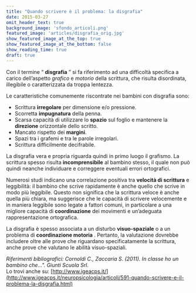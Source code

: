 ```yaml
---
title: "Quando scrivere è il problema: la disgrafia"
date: 2015-03-27
omit_header_text: true
background_image: 'sfondo_articoli.png'
featured_image: 'articles/disgrafia_orig.jpg'
show_featured_image_at_the_top: true
show_featured_image_at_the_bottom: false
show_reading_time: true
draft: true
---
```


Con il termine “ **disgrafia** ” si fa riferimento ad una difficoltà specifica
a carico dell’aspetto _grafico_ e _motorio_ della scrittura, che risulta
disordinata, illegibile o caratterizzata da troppa lentezza.  
  
Le caratteristiche comunemente riscontrate nei bambini con disgrafia sono:

  * Scrittura **irregolare** per dimensione e/o pressione.
  * Scorretta **impugnatura** della penna.
  * Scarsa capacità di utilizzare lo **spazio** sul foglio e mantenere la **direzione** orizzontale dello scritto.
  * Mancato rispetto dei **margini**.
  * Spazi tra i grafemi e tra le parole irregolari.
  * Scrittura difficilmente decifrabile.

  
La disgrafia vera e propria riguarda quindi in primo luogo il grafismo. La
scrittura spesso risulta **incomprensibile** al bambino stesso, il quale non
può quindi neanche individuare e correggere eventuali errori ortografici.  
  
Numerosi studi indicano una correlazione positiva tra **velocità di
scrittura** e leggibilità: il bambino che scrive rapidamente è anche quello
che scrive in modo più leggibile. Questo non significa che la scrittura veloce
è anche quella più chiara, ma suggerisce che le capacità di scrivere
velocemente e in maniera leggibile sono legate a fattori comuni, in
particolare a una migliore capacità di **coordinazione** dei movimenti e
un’adeguata rappresentazione ortografica.  
  
La disgrafia è spesso associata a un disturbo **visuo-spaziale** o a un
problema di **coordinazione motoria** . Pertanto, la valutazione dovrebbe
includere oltre alle prove che riguardano specificatamente la scrittura, anche
prove che valutano le abilità visuo-spaziali.  
  
_Riferimenti bibliografici: Cornoldi C., Zaccaria S. (2011). In classe ho un
bambino che...". Giunti Scuola Srl._  
Lo trovi anche su: [http://www.igeacps.it/](http://www.igeacps.it/neuropsicologia/articoli/591-quando-scrivere-e-il-problema-la-disgrafia.html)

